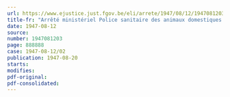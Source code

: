 ```yaml
---
url: https://www.ejustice.just.fgov.be/eli/arrete/1947/08/12/1947081203/justel
title-fr: "Arrêté ministériel Police sanitaire des animaux domestiques. Fièvre aphteuse. - Marchés"
date: 1947-08-12
source:
number: 1947081203
page: 888888
case: 1947-08-12/02
publication: 1947-08-20
starts:
modifies:
pdf-original:
pdf-consolidated:
---
```


